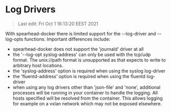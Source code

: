 # Log Drivers

> Last edit: Fri Oct 1 16:13:20 EEST 2021

With spearhead-docker there is limited support for the --log-driver and --log-opts functions. Important differences include:

* spearhead-docker does not support the 'journald' driver at all
* the '--log-opt syslog-address' can only be used with the tcp/udp format. The unix://path format is unsupported as that expects to write to arbitrary host locations.
* the 'syslog-address' option is required when using the syslog log-driver
* the 'fluentd-address' option is required when using the fluentd log-driver
* when using any log drivers other than 'json-file' and 'none', additional processes will be running in your container to handle the logging. All hosts specified will be resolved from the container. This allows logging for example on a vxlan network which may not be exposed elsewhere.
